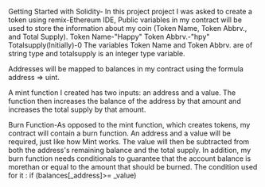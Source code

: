 Getting Started with Solidity- In this project project I was asked to create a token using remix-Ethereum IDE,
Public variables in my contract will be used to store the information about my coin 
(Token Name, Token Abbrv., and Total Supply).
Token Name-"Happy"
Token Abbrv.-"hpy"
Totalsupply(Initially)-0
The variables Token Name and Token Abbrv. are of string type and totalsupply is an integer type variable.

Addresses will be mapped to balances in my contract using the formula address => uint.

A mint function I created has two inputs: an address and a value. 
The function then increases the balance of the address by that amount 
and increases the total supply by that amount.


Burn Function-As opposed to the mint function, which creates tokens, my contract will contain a burn function.
An address and a value will be required, just like how Mint works. 
The value will then be subtracted from both the address's remaining balance and the total supply.
                             In addition, my burn function needs conditionals to guarantee that
the account balance is morethan or equal to the amount that should be burned.
 The condition used for it : if (balances[_address]>= _value)

